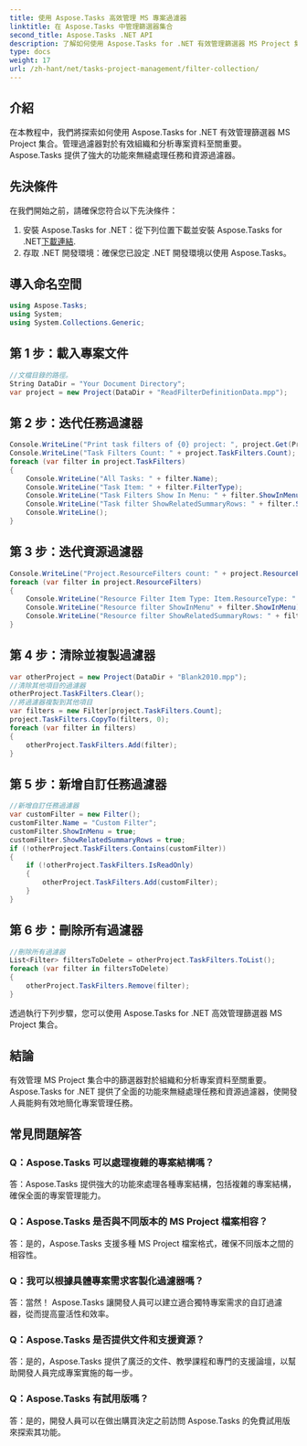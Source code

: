 ```yaml
---
title: 使用 Aspose.Tasks 高效管理 MS 專案過濾器
linktitle: 在 Aspose.Tasks 中管理篩選器集合
second_title: Aspose.Tasks .NET API
description: 了解如何使用 Aspose.Tasks for .NET 有效管理篩選器 MS Project 集合。
type: docs
weight: 17
url: /zh-hant/net/tasks-project-management/filter-collection/
---
```

## 介紹
在本教程中，我們將探索如何使用 Aspose.Tasks for .NET 有效管理篩選器 MS Project 集合。管理過濾器對於有效組織和分析專案資料至關重要。 Aspose.Tasks 提供了強大的功能來無縫處理任務和資源過濾器。
## 先決條件
在我們開始之前，請確保您符合以下先決條件：
1. 安裝 Aspose.Tasks for .NET：從下列位置下載並安裝 Aspose.Tasks for .NET[下載連結](https://releases.aspose.com/tasks/net/).
2. 存取 .NET 開發環境：確保您已設定 .NET 開發環境以使用 Aspose.Tasks。

## 導入命名空間
```csharp
using Aspose.Tasks;
using System;
using System.Collections.Generic;

```
## 第 1 步：載入專案文件
```csharp
//文檔目錄的路徑。
String DataDir = "Your Document Directory";
var project = new Project(DataDir + "ReadFilterDefinitionData.mpp");
```
## 第 2 步：迭代任務過濾器
```csharp
Console.WriteLine("Print task filters of {0} project: ", project.Get(Prj.Name));
Console.WriteLine("Task Filters Count: " + project.TaskFilters.Count);
foreach (var filter in project.TaskFilters)
{
    Console.WriteLine("All Tasks: " + filter.Name);
    Console.WriteLine("Task Item: " + filter.FilterType);
    Console.WriteLine("Task Filters Show In Menu: " + filter.ShowInMenu);
    Console.WriteLine("Task filter ShowRelatedSummaryRows: " + filter.ShowRelatedSummaryRows);
    Console.WriteLine();
}
```
## 第 3 步：迭代資源過濾器
```csharp
Console.WriteLine("Project.ResourceFilters count: " + project.ResourceFilters.Count);
foreach (var filter in project.ResourceFilters)
{
    Console.WriteLine("Resource Filter Item Type: Item.ResourceType: " + filter.FilterType);
    Console.WriteLine("Resource filter ShowInMenu" + filter.ShowInMenu);
    Console.WriteLine("Resource filter ShowRelatedSummaryRows: " + filter.ShowRelatedSummaryRows);
}
```
## 第 4 步：清除並複製過濾器
```csharp
var otherProject = new Project(DataDir + "Blank2010.mpp");
//清除其他項目的過濾器
otherProject.TaskFilters.Clear();
//將過濾器複製到其他項目
var filters = new Filter[project.TaskFilters.Count];
project.TaskFilters.CopyTo(filters, 0);
foreach (var filter in filters)
{
    otherProject.TaskFilters.Add(filter);
}
```
## 第 5 步：新增自訂任務過濾器
```csharp
//新增自訂任務過濾器
var customFilter = new Filter();
customFilter.Name = "Custom Filter";
customFilter.ShowInMenu = true;
customFilter.ShowRelatedSummaryRows = true;
if (!otherProject.TaskFilters.Contains(customFilter))
{
    if (!otherProject.TaskFilters.IsReadOnly)
    {
        otherProject.TaskFilters.Add(customFilter);
    }
}
```
## 第 6 步：刪除所有過濾器
```csharp
//刪除所有過濾器
List<Filter> filtersToDelete = otherProject.TaskFilters.ToList();
foreach (var filter in filtersToDelete)
{
    otherProject.TaskFilters.Remove(filter);
}
```
透過執行下列步驟，您可以使用 Aspose.Tasks for .NET 高效管理篩選器 MS Project 集合。

## 結論
有效管理 MS Project 集合中的篩選器對於組織和分析專案資料至關重要。 Aspose.Tasks for .NET 提供了全面的功能來無縫處理任務和資源過濾器，使開發人員能夠有效地簡化專案管理任務。
## 常見問題解答
### Q：Aspose.Tasks 可以處理複雜的專案結構嗎？
答：Aspose.Tasks 提供強大的功能來處理各種專案結構，包括複雜的專案結構，確保全面的專案管理能力。
### Q：Aspose.Tasks 是否與不同版本的 MS Project 檔案相容？
答：是的，Aspose.Tasks 支援多種 MS Project 檔案格式，確保不同版本之間的相容性。
### Q：我可以根據具體專案需求客製化過濾器嗎？
答：當然！ Aspose.Tasks 讓開發人員可以建立適合獨特專案需求的自訂過濾器，從而提高靈活性和效率。
### Q：Aspose.Tasks 是否提供文件和支援資源？
答：是的，Aspose.Tasks 提供了廣泛的文件、教學課程和專門的支援論壇，以幫助開發人員完成專案實施的每一步。
### Q：Aspose.Tasks 有試用版嗎？
答：是的，開發人員可以在做出購買決定之前訪問 Aspose.Tasks 的免費試用版來探索其功能。